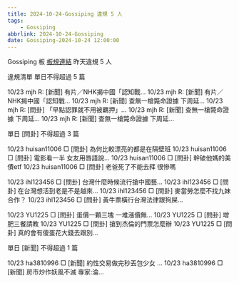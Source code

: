 ```yaml
---
title: 2024-10-24-Gossiping 違規 5 人
tags:
    - Gossiping
abbrlink: 2024-10-24-Gossiping
date: Gossiping-2024-10-24 12:00:00
---
```

Gossiping 板 [板規連結](https://www.ptt.cc/bbs/Gossiping/M.1637425085.A.07D.html)
昨天違規 5 人
<!-- more -->

違規清單
單日不得超過 5 篇

10/23 mjh R: [新聞] 有片／NHK揭中國「認知戰…
10/23 mjh R: [新聞] 有片／NHK揭中國「認知戰…
10/23 mjh R: [新聞] 查無一槍斃命證據 下周延…
10/23 mjh R: [問卦] 「早點認罪就不用被羈押」…
10/23 mjh R: [新聞] 查無一槍斃命證據 下周延…
10/23 mjh R: [新聞] 查無一槍斃命證據 下周延…

單日 [問卦] 不得超過 3 篇

10/23 huisan11006 □ [問卦] 為何比較漂亮的都是在隔壁班
10/23 huisan11006 □ [問卦] 電影看一半 女友用唇語說…
10/23 huisan11006 □ [問卦] 幹破他媽的美債etf
10/23 huisan11006 □ [問卦] 老爸死了不能去拜 很慘嗎

10/23 ihl123456 □ [問卦] 台灣什麼時候流行搶中國藝…
10/23 ihl123456 □ [問卦] 在台灣想活到老是不是越來…
10/23 ihl123456 □ [問卦] 麥當勞怎麼不找九妹合作？
10/23 ihl123456 □ [問卦] 黃牛票橫行台灣法律跟狗屎…

10/23 YU1225 □ [問卦] 蛋價一顆三塊 一堆漲價無…
10/23 YU1225 □ [問卦] 增肥三餐請教
10/23 YU1225 □ [問卦] 搶到杰倫的門票怎麼辦
10/23 YU1225 □ [問卦] 真的會有傻蛋花大錢去跟別…

單日 [新聞] 不得超過 1 篇

10/23 ha3810996 □ [新聞] 約性交易做完秒丟包少女 …
10/23 ha3810996 □ [新聞] 房市炒作妖風不滅 專家:淪…